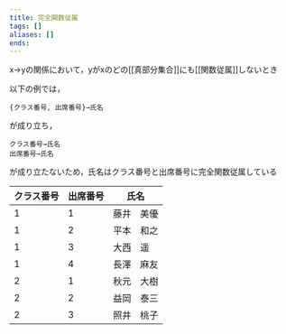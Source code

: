 ```yaml
---
title: 完全関数従属
tags: []
aliases: []
ends: 
---
```

x→yの関係において，yがxのどの[[真部分集合]]にも[[関数従属]]しないとき

以下の例では，
```
{クラス番号, 出席番号}→氏名
```
が成り立ち，
```
クラス番号→氏名
出席番号→氏名
```
が成り立たないため，氏名はクラス番号と出席番号に完全関数従属している

| クラス番号 | 出席番号 | 氏名       |
| ---------- | -------- | ---------- |
| 1          | 1        | 藤井　美優 |
| 1          | 2        | 平本　和之 |
| 1          | 3        | 大西　遥   |
| 1          | 4        | 長澤　麻友 |
| 2          | 1        | 秋元　大樹 |
| 2          | 2        | 益岡　泰三 |
| 2          | 3        | 照井　桃子           |
